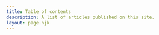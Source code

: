 ```yaml
---
title: Table of contents
description: A list of articles published on this site.
layout: page.njk
---
```

